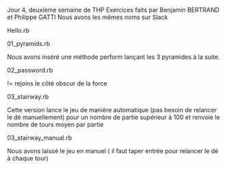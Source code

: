 Jour 4, deuxième semaine de THP
Exercices faits par Benjamin BERTRAND et Philippe GATTI
Nous avons les mêmes noms sur Slack



Hello.rb

01_pyramids.rb

Nous avons inséré une méthode perform lançant les 3 pyramides à la suite.

02_password.rb

!= rejoins le côté obscur de la force

03_stairway.rb

Cette version lance le jeu de manière automatique (pas besoin de relancer le dé manuellement) pour un nombre de partie supérieur à 100 et renvoie le nombre de tours moyen par partie

03_stairway_manual.rb

Nous avons laissé le jeu en manuel ( il faut taper entrée pour relancer le dé à chaque tour)